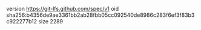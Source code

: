 version https://git-lfs.github.com/spec/v1
oid sha256:b4356de9ae3361bb2ab28fbb05cc092540de8986c283f6ef3f83b3c922277b12
size 2289
